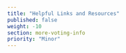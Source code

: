 ```yaml
---
title: "Helpful Links and Resources"
published: false
weight: -10
section: more-voting-info
priority: "Minor"
---
```

